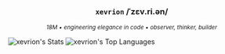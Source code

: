 <div align="center">

  ### `xevrion` /ˈzɛv.ri.ən/

  <sup><i>18M • engineering elegance in code • observer, thinker, builder</i></sup>

</div>

![xevrion's Stats](https://github-readme-stats.vercel.app/api?username=xevrion&theme=vue-dark&show_icons=true&hide_border=true&count_private=true)
![xevrion's Top Languages](https://github-readme-stats.vercel.app/api/top-langs/?username=xevrion&theme=vue-dark&show_icons=true&hide_border=true)
<!-- <samp> -->
<!-- / <a href="https://xevrion.dev">xevrion.dev</a> / <a href="https://elysium.cx">elysium.cx</a>   -->
<!-- <br> -->
<!-- / <a href="https://x.com/xevrion">x.com/xevrion</a> / <a href="mailto:hey@xevrion.dev">hey@xevrion.dev</a> -->
<!-- </samp> -->
